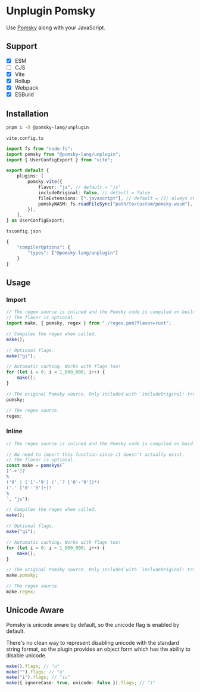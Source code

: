 # Unplugin Pomsky

Use [Pomsky](https://pomsky-lang.org/) along with your JavaScript.

## Support

- [x] ESM
- [ ] CJS
- [x] Vite
- [x] Rollup
- [x] Webpack
- [x] ESBuild

## Installation

```bash
pnpm i -D @pomsky-lang/unplugin
```

`vite.config.ts`
```ts
import fs from "node:fs";
import pomsky from "@pomsky-lang/unplugin";
import { UserConfigExport } from "vite";

export default {
	plugins: [
		pomsky.vite({
			flavor: "js", // default = "js"
			includeOriginal: false, // default = false
			fileExtensions: [".javascript"], // default = []; always checks /"." ["c" "m"]? ["j" "t"] "s" "x"? $/
			pomskyWASM: fs.readFileSync("path/to/custom/pomsky.wasm"), // default = unplugin-pomsky's package.json pomsky-wasm
		}),
	],
} as UserConfigExport;
```

`tsconfig.json`
```ts
{
	"compilerOptions": {
		"types": ["@pomsky-lang/unplugin"]
	}
}
```

## Usage

### Import

```ts
// The regex source is inlined and the Pomsky code is compiled on build.
// The flavor is optional.
import make, { pomsky, regex } from "./regex.pom?flavor=rust";

// Compiles the regex when called.
make();

// Optional flags.
make("gi");

// Automatic caching. Works with flags too!
for (let i = 0; i < 1_000_000; i++) {
	make();
}

// The original Pomsky source. Only included with `includeOriginal: true` in the plugin options.
pomsky;

// The regex source.
regex;
```

### Inline

```ts
// The regex source is inlined and the Pomsky code is compiled on buid.

// No need to import this function since it doesn't actually exist.
// The flavor is optional.
const make = pomsky$(`
['-+']?
%
('0' | ['1'-'9'] (','? ['0'-'9'])*)
('.' ['0'-'9']+)?
%
`, "js");

// Compiles the regex when called.
make();

// Optional flags.
make("gi");

// Automatic caching. Works with flags too!
for (let i = 0; i < 1_000_000; i++) {
	make();
}

// The original Pomsky source. Only included with `includeOriginal: true` in the plugin options.
make.pomsky;

// The regex source.
make.regex;
```

## Unicode Aware

Pomsky is unicode aware by default, so the unicode flag is enabled by default.

There's no clean way to represent disabling unicode with the standard string format, so the plugin provides an object form which has the ability to disable unicode.

```ts
make().flags; // "u"
make("").flags; // "u"
make("i").flags; // "iu"
make({ ignoreCase: true, unicode: false }).flags; // "i"
```
